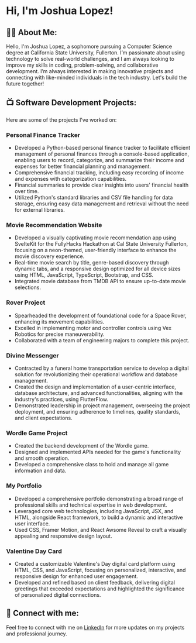 # Hi, I'm Joshua Lopez!

## 👨‍💻 About Me:
Hello, I'm Joshua Lopez, a sophomore pursuing a Computer Science degree at California State University, Fullerton. I’m passionate about using technology to solve real-world challenges, and I am always looking to improve my skills in coding, problem-solving, and collaborative development. I’m always interested in making innovative projects and connecting with like-minded individuals in the tech industry. Let's build the future together!

## 📺 Software Development Projects:
Here are some of the projects I've worked on:

### Personal Finance Tracker
  - Developed a Python-based personal finance tracker to facilitate efficient management of personal finances through a console-based application, enabling users to record, categorize, and summarize their income and expenses for better financial planning and management.
  - Comprehensive financial tracking, including easy recording of income and expenses with categorization capabilities.
  - Financial summaries to provide clear insights into users' financial health over time.
  - Utilized Python's standard libraries and CSV file handling for data storage, ensuring easy data management and retrieval without the need for external libraries.

### Movie Recommendation Website
  - Developed a visually captivating movie recommendation app using SvelteKit for the FullyHacks Hackathon at Cal State University Fullerton, focusing on a neon-themed, user-friendly interface to enhance the movie discovery experience.
  - Real-time movie search by title, genre-based discovery through dynamic tabs, and a responsive design optimized for all device sizes using HTML, JavaScript, TypeScript, Bootstrap, and CSS.
  - Integrated movie database from TMDB API to ensure up-to-date movie selections.

### Rover Project
- Spearheaded the development of foundational code for a Space Rover, enhancing its movement capabilities.
- Excelled in implementing motor and controller controls using Vex Robotics for precise maneuverability.
- Collaborated with a team of engineering majors to complete this project.

### Divine Messenger
- Contracted by a funeral home transportation service to develop a digital solution for revolutionizing their operational workflow and database management.
- Created the design and implementation of a user-centric interface, database architecture, and advanced functionalities, aligning with the industry's practices, using FlutterFlow.
- Demonstrated leadership in project management, overseeing the project deployment, and ensuring adherence to timelines, quality standards, and client expectations.			    

### Wordle Game Project
- Created the backend development of the Wordle game.
- Designed and implemented APIs needed for the game's functionality and smooth operation.
- Developed a comprehensive class to hold and manage all game information and data.

### My Portfolio
- Developed a comprehensive portfolio demonstrating a broad range of professional skills and technical expertise in web development.
- Leveraged core web technologies, including JavaScript, JSX, and HTML, alongside React framework, to build a dynamic and interactive user interface.
- Used CSS, Framer Motion, and React Awsome Reveal to craft a visually appealing and responsive design layout.

### Valentine Day Card
- Created a customizable Valentine's Day digital card platform using HTML, CSS, and JavaScript, focusing on personalized, interactive, and responsive design for enhanced user engagement.
- Developed and refined based on client feedback, delivering digital greetings that exceeded expectations and highlighted the significance of personalized digital connections.

## 🤳 Connect with me:
Feel free to connect with me on [LinkedIn](https://www.linkedin.com/in/joshua-lopez-811758252/) for more updates on my projects and professional journey.
